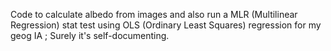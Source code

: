 Code to calculate albedo from images and also run a MLR (Multilinear Regression) stat test using OLS (Ordinary Least Squares) regression for my geog IA ; Surely it's self-documenting. 
